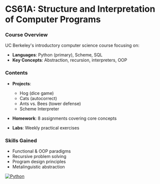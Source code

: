 # CS61A: Structure and Interpretation of Computer Programs

### Course Overview
UC Berkeley's introductory computer science course focusing on:
- **Languages**: Python (primary), Scheme, SQL
- **Key Concepts**: Abstraction, recursion, interpreters, OOP

### Contents
- **Projects**: 
  - Hog (dice game)
  - Cats (autocorrect)
  - Ants vs. Bees (tower defense)
  - Scheme Interpreter

- **Homework**: 8 assignments covering core concepts
- **Labs**: Weekly practical exercises

### Skills Gained
- Functional & OOP paradigms
- Recursive problem solving
- Program design principles
- Metalinguistic abstraction

[![Python](https://img.shields.io/badge/Python-3.8+-blue?logo=python)](https://python.org)
